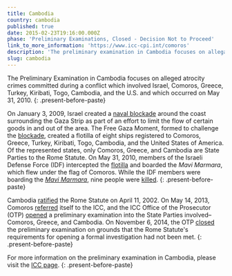 ```yaml
---
title: Cambodia
country: cambodia
published: true
date: 2015-02-23T19:16:00.000Z
phase: 'Preliminary Examinations, Closed - Decision Not to Proceed'
link_to_more_information: 'https://www.icc-cpi.int/comoros'
description: 'The preliminary examination in Cambodia focuses on allegations of killings of civilians during the boarding of the Mavi Marmara as it attempted to breach the Israeli blockade of the Gaza Strip. The OTP closed the preliminary examination on June 11, 2014.'
slug: cambodia
---
```



The Preliminary Examination in Cambodia focuses on alleged atrocity crimes committed during a conflict which involved Israel, Comoros, Greece, Turkey, Kiribati, Togo, Cambodia, and the U.S. and which occurred on May 31, 2010.
{: .present-before-paste}

On January 3, 2009, Israel created a [naval blockade](http://www.globalsecurity.org/military/world/palestine/gaza-blockade.htm) around the coast surrounding the Gaza Strip as part of an effort to limit the flow of certain goods in and out of the area. The Free Gaza Moment, formed to challenge the [blockade](http://www.aljazeera.com/indepth/features/2011/10/20111030172356990380.html), created a flotilla of eight ships registered to Comoros, Greece, Turkey, Kiribati, Togo, Cambodia, and the United States of America. Of the represented states, only Comoros, Greece, and Cambodia are State Parties to the Rome Statute. On May 31, 2010, members of the Israeli Defense Force (IDF) intercepted the [flotilla](http://www.theguardian.com/world/2010/may/31/israeli-attacks-gaza-flotilla-activists) and boarded the *Mavi Marmara*, which flew under the flag of Comoros. While the IDF members were boarding the [*Mavi Marmara*](http://www.bbc.com/news/world-middle-east-29934002), nine people were [killed](http://www.nbcnews.com/id/37423584/ns/world_news-mideast_n_africa/t/bloody-israeli-raid-flotilla-sparks-crisis/#.VztRy_krLIU).
{: .present-before-paste}

Cambodia [ratified](https://asp.icc-cpi.int/en_menus/asp/states%20parties/asian%20states/Pages/cambodia.aspx) the Rome Statute on April 11, 2002. On May 14, 2013, Comoros [referred](https://www.legal-tools.org/uploads/tx_ltpdb/doc1615044_05.pdf) itself to the ICC, and the ICC Office of the Prosecutor (OTP) [opened](https://www.icc-cpi.int/NR/rdonlyres/63682F4E-49C8-445D-8C13-F310A4F3AEC2/284116/OTPReportonPreliminaryExaminations13December2011.pdf) a preliminary examination into the State Parties involved–Comoros, Greece, and Cambodia. On November 6, 2014, the OTP [closed](https://www.icc-cpi.int//Pages/item.aspx?name=otp-statement-06-11-2014) the preliminary examination on grounds that the Rome Statute's requirements for opening a formal investigation had not been met.
{: .present-before-paste}

For more information on the preliminary examination in Cambodia, please visit the [ICC page](https://www.icc-cpi.int/comoros).
{: .present-before-paste}